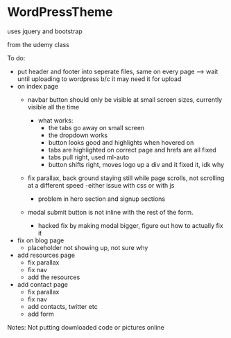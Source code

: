 # WordPressTheme


uses jquery and bootstrap

from the udemy class

To do: 
- put header and footer into seperate files, same on every page --> wait until uploading to wordpress b/c it may need it for upload
- on index page
	- navbar button should only be visible at small screen sizes, currently visible all the time 
		- what works:
			- the tabs go away on small screen
			- the dropdown works
			- button looks good and highlights when hovered on
			- tabs are highlighted on correct page and hrefs are all fixed
			- tabs pull right, used ml-auto
			- button shifts right, moves logo up a div and it fixed it, idk why

			
	- fix parallax, back ground staying still while page scrolls, not scrolling at a different speed
		-either issue with css or with js
		- problem in hero section and signup sections
	- modal submit button is not inline with the rest of the form.  
		- hacked fix by making modal bigger, figure out how to actually fix it
- fix on blog page
	- placeholder not showing up, not sure why
- add resources page
	- fix parallax
	- fix nav
	- add the resources
- add contact page
	- fix parallax 
	- fix nav
	- add contacts, twitter etc
	- add form

Notes:
Not putting downloaded code or pictures online

